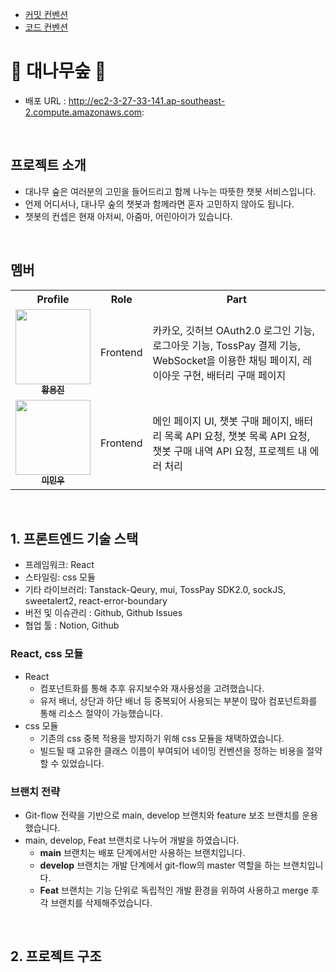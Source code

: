 - [커밋 컨벤션](https://github.com/team-jung-ppo/bamboo-forest_frontend/wiki/%EC%BB%A4%EB%B0%8B-%EC%BB%A8%EB%B2%A4%EC%85%98)
- [코드 컨벤션](https://github.com/team-jung-ppo/bamboo-forest_frontend/wiki/%EC%BD%94%EB%93%9C-%EC%BB%A8%EB%B2%A4%EC%85%98)

# 🎋 대나무숲 🎋

- 배포 URL : http://ec2-3-27-33-141.ap-southeast-2.compute.amazonaws.com:

<br />

## 프로젝트 소개

- 대나무 숲은 여러분의 고민을 들어드리고 함께 나누는 따뜻한 챗봇 서비스입니다. 
- 언제 어디서나, 대나무 숲의 챗봇과 함께라면 혼자 고민하지 않아도 됩니다.
- 챗봇의 컨셉은 현재 아저씨, 아줌마, 어린아이가 있습니다.

<br>

## 멤버

<div align="center">
<table>
  <tr>
    <th>Profile</th>
    <th>Role</th>
    <th>Part</th>
  </tr>
  <tr>
    <td align="center">
      <a href="https://github.com/Jinoko01">
        <img src="https://avatars.githubusercontent.com/u/126740959?v=4" width="120" alt=""/>
        <br/>
        <sub><b>황용진</b></sub>
      </a>
    </td>
    <td align="center">Frontend</td>
    <td>
      카카오, 깃허브 OAuth2.0 로그인 기능, 로그아웃 기능, TossPay 결제 기능, WebSocket을 이용한 채팅 페이지, 레이아웃 구현, 배터리 구매 페이지 
    </td>
  </tr>
  <tr>
    <td align="center">
      <a href="https://github.com/minwoo1119">
        <img src="https://avatars.githubusercontent.com/u/84209687?v=4" width="120" alt=""/>
        <br/>
        <sub><b>이민우</b></sub>
      </a>
    </td>
    <td align="center">Frontend</td>
    <td>
      메인 페이지 UI, 챗봇 구매 페이지, 배터리 목록 API 요청, 챗봇 목록 API 요청, 챗봇 구매 내역 API 요청, 프로젝트 내 에러 처리
    </td>
  </tr>
</table>
</div>


<br>

## 1. 프론트엔드 기술 스택

- 프레임워크: React
- 스타일링: css 모듈
- 기타 라이브러리: Tanstack-Qeury, mui, TossPay SDK2.0, sockJS, sweetalert2, react-error-boundary
- 버전 및 이슈관리 : Github, Github Issues
- 협업 툴 : Notion, Github
  <br>

### React, css 모듈

- React
    - 컴포넌트화를 통해 추후 유지보수와 재사용성을 고려했습니다.
    - 유저 배너, 상단과 하단 배너 등 중복되어 사용되는 부분이 많아 컴포넌트화를 통해 리소스 절약이 가능했습니다.
- css 모듈
    - 기존의 css 중복 적용을 방지하기 위해 css 모듈을 채택하였습니다.
    - 빌드될 때 고유한 클래스 이름이 부여되어 네이밍 컨벤션을 정하는 비용을 절약할 수 있었습니다.


### 브랜치 전략

- Git-flow 전략을 기반으로 main, develop 브랜치와 feature 보조 브랜치를 운용했습니다.
- main, develop, Feat 브랜치로 나누어 개발을 하였습니다.
    - **main** 브랜치는 배포 단계에서만 사용하는 브랜치입니다.
    - **develop** 브랜치는 개발 단계에서 git-flow의 master 역할을 하는 브랜치입니다.
    - **Feat** 브랜치는 기능 단위로 독립적인 개발 환경을 위하여 사용하고 merge 후 각 브랜치를 삭제해주었습니다.

<br>

## 2. 프로젝트 구조



<br>
